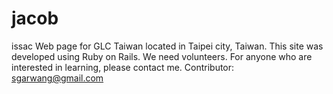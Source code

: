 jacob
=====

issac Web page for GLC Taiwan located in Taipei city, Taiwan.  This site was developed using Ruby on Rails. We need volunteers. For anyone who are interested in learning, please contact me.  Contributor:  sgarwang@gmail.com
